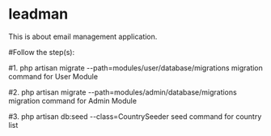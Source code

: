 # leadman #

This is about email management application.

#Follow the step(s):

#1. php artisan migrate --path=modules/user/database/migrations
    migration command for User Module 
    
#2. php artisan migrate --path=modules/admin/database/migrations
    migration command for Admin Module
    
#3. php artisan db:seed --class=CountrySeeder
    seed command for country list








